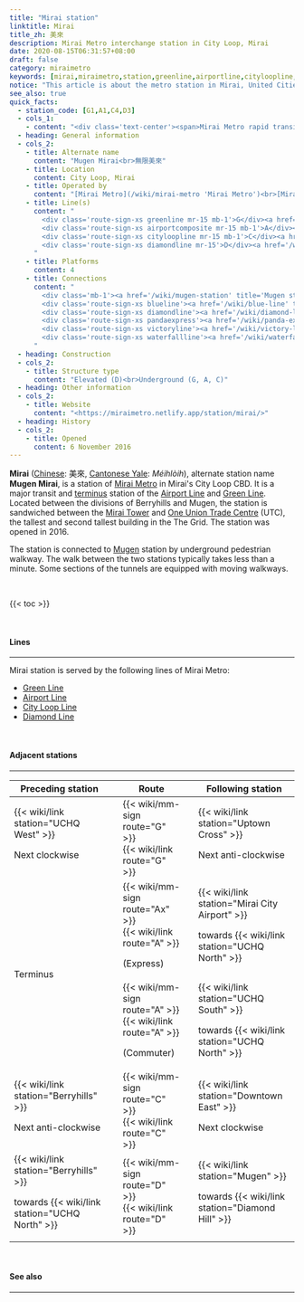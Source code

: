 ```yaml
---
title: "Mirai station"
linktitle: Mirai
title_zh: 美來
description: Mirai Metro interchange station in City Loop, Mirai
date: 2020-08-15T06:31:57+08:00
draft: false
category: miraimetro
keywords: [mirai,miraimetro,station,greenline,airportline,cityloopline,diamondline]
notice: "This article is about the metro station in Mirai, United Cities. For the similarly named MRR station, see [Mugen Mirai station](/wiki/mugen-mirai-station 'Mugen Mirai station'). For the nearby connected station, see [Mugen station](/wiki/mugen-station 'Mugen station')."
see_also: true
quick_facts:
  - station_code: [G1,A1,C4,D3]
  - cols_1:
    - content: "<div class='text-center'><span>Mirai Metro rapid transit station</span></div>"
  - heading: General information
  - cols_2:
    - title: Alternate name
      content: "Mugen Mirai<br>無限美來"
    - title: Location
      content: City Loop, Mirai
    - title: Operated by
      content: "[Mirai Metro](/wiki/mirai-metro 'Mirai Metro')<br>[Mirai Regional Railway](/wiki/mirai-regional-railway 'Mirai Regional Railway')"
    - title: Line(s)
      content: "
        <div class='route-sign-xs greenline mr-15 mb-1'>G</div><a href='/wiki/green-line' title='Green Line'>Green Line</a><br>
        <div class='route-sign-xs airportcomposite mr-15 mb-1'>A</div><a href='/wiki/airport-line' title='Airport Line'>Airport Line</a><br>
        <div class='route-sign-xs cityloopline mr-15 mb-1'>C</div><a href='/wiki/city-loop-line' title='City Loop Line'>City Loop Line</a><br>
        <div class='route-sign-xs diamondline mr-15'>D</div><a href='/wiki/diamond-line' title='Diamond Line'>Diamond Line</a>
      "
    - title: Platforms
      content: 4
    - title: Connections
      content: "
        <div class='mb-1'><a href='/wiki/mugen-station' title='Mugen station'>Mugen</a></div>
        <div class='route-sign-xs blueline'><a href='/wiki/blue-line' title='Blue Line' class='text-reset text-decoration-none'>B</a></div>
        <div class='route-sign-xs diamondline'><a href='/wiki/diamond-line' title='Diamond Line' class='text-reset text-decoration-none'>D</a></div>
        <div class='route-sign-xs pandaexpress'><a href='/wiki/panda-express' title='Panda Express' class='text-reset text-decoration-none'>P</a></div>
        <div class='route-sign-xs victoryline'><a href='/wiki/victory-line' title='Victory Line' class='text-reset text-decoration-none'>V</a></div>
        <div class='route-sign-xs waterfallline'><a href='/wiki/waterfall-line' title='Waterfall Line' class='text-reset text-decoration-none'>W</a></div>
      "
  - heading: Construction
  - cols_2:
    - title: Structure type
      content: "Elevated (D)<br>Underground (G, A, C)"
  - heading: Other information
  - cols_2:
    - title: Website
      content: "<https://miraimetro.netlify.app/station/mirai/>"
  - heading: History
  - cols_2:
    - title: Opened
      content: 6 November 2016
---
```


**Mirai** ([Chinese](https://en.wikipedia.org/wiki/Traditional_Chinese_characters "Traditional Chinese characters"): 美來, [Cantonese Yale](https://en.wikipedia.org/wiki/Yale_romanization_of_Cantonese "Yale romanization of Cantonese"): *Méihlòih*), alternate station name **Mugen Mirai**, is a station of [Mirai Metro](/wiki/mirai-metro "Mirai Metro") in Mirai's City Loop CBD. It is a major transit and [terminus](https://en.wikipedia.org/wiki/Train_station#Terminus "Terminal station") station of the [Airport Line](/wiki/airport-line "Airport Line") and [Green Line](/wiki/green-line "Green Line"). Located between the divisions of Berryhills and Mugen, the station is sandwiched between the [Mirai Tower](/wiki/mirai-tower "Mirai Tower") and [One Union Trade Centre](/wiki/union-trade-centre "Union Trade Centre") (UTC), the tallest and second tallest building in the The Grid. The station was opened in 2016.

The station is connected to [Mugen](/wiki/mugen-station "Mugen station") station by underground pedestrian walkway. The walk between the two stations typically takes less than a minute. Some sections of the tunnels are equipped with moving walkways.

<br>

{{< toc >}}

<br>

#### Lines

---

Mirai station is served by the following lines of Mirai Metro:

- [Green Line](/wiki/green-line "Green Line")
- [Airport Line](/wiki/airport-line "Airport Line")
- [City Loop Line](/wiki/city-loop-line "City Loop Line")
- [Diamond Line](/wiki/diamond-line "Diamond Line")

<br>

#### Adjacent stations

---
<div class="table-responsive">
  <table class="table table-bordered table-600 text-center">
    <thead class="thead-light">
      <tr>
        <th class="w-35">Preceding station</th>
        <th colspan="3">Route</th>
        <th class="w-35">Following station</th>
      </tr>
    </thead>
    <tbody>
      <tr>
        <td>
          {{< wiki/link station="UCHQ West" >}}
          <p class="small font-italic mb-0">Next clockwise</p>
        </td>
        <td class="greenline"></td>
        <td class="w-30">
          <div class="mb-05">
            {{< wiki/mm-sign route="G" >}}
          </div>
          {{< wiki/link route="G" >}}
        </td>
        <td class="greenline"></td>
        <td>
          {{< wiki/link station="Uptown Cross" >}}
          <p class="small font-italic mb-0">Next anti-clockwise</p>
        </td>
      </tr>
      <tr>
        <td rowspan="2" class="font-italic">Terminus</td>
        <td class="airportexpress"></td>
        <td>
          <div class="mb-05">
            {{< wiki/mm-sign route="Ax" >}}
          </div>
          {{< wiki/link route="A" >}}
          <p class="small font-italic mb-0">(Express)</p>
        </td>
        <td class="airportexpress"></td>
        <td>
          {{< wiki/link station="Mirai City Airport" >}}
          <p class="small font-italic mb-0">towards {{< wiki/link station="UCHQ North" >}}</p>
        </td>
      </tr>
      <tr>
        <td class="airportline"></td>
        <td>
          <div class="mb-05">
            {{< wiki/mm-sign route="A" >}}
          </div>
          {{< wiki/link route="A" >}}
          <p class="small font-italic mb-0">(Commuter)</p>
        </td>
        <td class="airportline"></td>
        <td>
          {{< wiki/link station="UCHQ South" >}}
          <p class="small font-italic mb-0">towards {{< wiki/link station="UCHQ North" >}}</p>
        </td>
      </tr>
      <tr>
        <td>
          {{< wiki/link station="Berryhills" >}}
          <p class="small font-italic mb-0">Next anti-clockwise</p>
        </td>
        <td class="cityloopline"></td>
        <td>
          <div class="mb-05">
            {{< wiki/mm-sign route="C" >}}
          </div>
          {{< wiki/link route="C" >}}
        </td>
        <td class="cityloopline"></td>
        <td>
          {{< wiki/link station="Downtown East" >}}
          <p class="small font-italic mb-0">Next clockwise</p>
        </td>
      </tr>
      <tr>
        <td>
          {{< wiki/link station="Berryhills" >}}
          <p class="small font-italic mb-0">towards {{< wiki/link station="UCHQ North" >}}</p>
        </td>
        <td class="diamondline"></td>
        <td>
          <div class="mb-05">
            {{< wiki/mm-sign route="D" >}}
          </div>
          {{< wiki/link route="D" >}}
        </td>
        <td class="diamondline"></td>
        <td>
          {{< wiki/link station="Mugen" >}}
          <p class="small font-italic mb-0">towards {{< wiki/link station="Diamond Hill" >}}</p>
        </td>
      </tr>
    </tbody>
  </table>
</div>

<br>

#### See also

---
